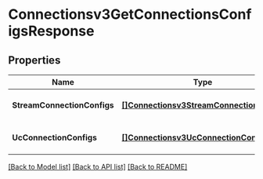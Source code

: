 # Connectionsv3GetConnectionsConfigsResponse

## Properties
Name | Type | Description | Notes
------------ | ------------- | ------------- | -------------
**StreamConnectionConfigs** | [**[]Connectionsv3StreamConnectionConfig**](connectionsv3StreamConnectionConfig.md) | List of streaming connections. | [optional] [default to null]
**UcConnectionConfigs** | [**[]Connectionsv3UcConnectionConfig**](connectionsv3UCConnectionConfig.md) | List of UC connections. | [optional] [default to null]

[[Back to Model list]](../README.md#documentation-for-models) [[Back to API list]](../README.md#documentation-for-api-endpoints) [[Back to README]](../README.md)

